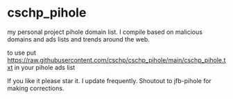 # cschp_pihole
my personal project pihole domain list.
I compile based on malicious domains and ads lists and trends around the web.


to use put https://raw.githubusercontent.com/cschp/cschp_pihole/main/cschp_pihole.txt in your pihole ads list 

If you like it please star it.
I update frequently.
Shoutout to jfb-pihole for making corrections.
